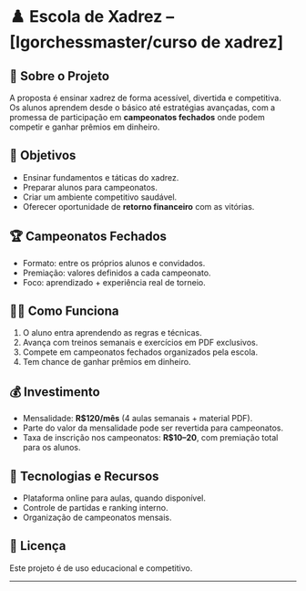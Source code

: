 # ♟️ Escola de Xadrez – [Igorchessmaster/curso de xadrez]

## 📌 Sobre o Projeto
A proposta é ensinar xadrez de forma acessível, divertida e competitiva.  
Os alunos aprendem desde o básico até estratégias avançadas, com a promessa de participação em **campeonatos fechados** onde podem competir e ganhar prêmios em dinheiro.

## 🎯 Objetivos
- Ensinar fundamentos e táticas do xadrez.  
- Preparar alunos para campeonatos.  
- Criar um ambiente competitivo saudável.  
- Oferecer oportunidade de **retorno financeiro** com as vitórias.

## 🏆 Campeonatos Fechados
- Formato: entre os próprios alunos e convidados.  
- Premiação: valores definidos a cada campeonato.  
- Foco: aprendizado + experiência real de torneio.

## 👨‍🏫 Como Funciona
1. O aluno entra aprendendo as regras e técnicas.  
2. Avança com treinos semanais e exercícios em PDF exclusivos.  
3. Compete em campeonatos fechados organizados pela escola.  
4. Tem chance de ganhar prêmios em dinheiro.

## 💰 Investimento
- Mensalidade: **R$120/mês** (4 aulas semanais + material PDF).  
- Parte do valor da mensalidade pode ser revertida para campeonatos.  
- Taxa de inscrição nos campeonatos: **R$10–20**, com premiação total para os alunos.

## 🚀 Tecnologias e Recursos
- Plataforma online para aulas, quando disponível.  
- Controle de partidas e ranking interno.  
- Organização de campeonatos mensais.

## 📜 Licença
Este projeto é de uso educacional e competitivo.  

---
